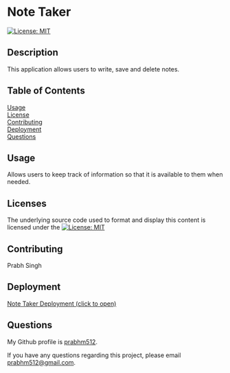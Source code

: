 # Note Taker

[![License: MIT](https://img.shields.io/badge/License-MIT-yellow.svg)](https://opensource.org/licenses/MIT)

## Description

This application allows users to write, save and delete notes.

## Table of Contents

[Usage](#-usage)  
[License](#-licenses)  
[Contributing](#-contributing)  
[Deployment](#-deployment)  
[Questions](#-questions)

## Usage

Allows users to keep track of information so that it is available to them when needed.

## Licenses

The underlying source code used to format and display this content is licensed under the [![License: MIT](https://img.shields.io/badge/License-MIT-yellow.svg)](https://opensource.org/licenses/MIT)

## Contributing

Prabh Singh

## Deployment

<a href="https://note-taker-ps.herokuapp.com/">Note Taker Deployment (click to open)</a>

## Questions

My Github profile is <a href="https://github.com/prabhm512">prabhm512</a>.

If you have any questions regarding this project, please email prabhm512@gmail.com.
